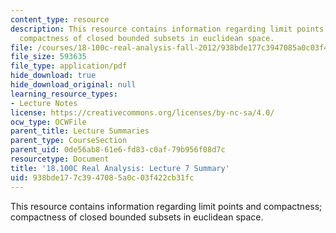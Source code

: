 ```yaml
---
content_type: resource
description: This resource contains information regarding limit points and compactness;
  compactness of closed bounded subsets in euclidean space.
file: /courses/18-100c-real-analysis-fall-2012/938bde177c3947085a0c03f422cb31fc_MIT18_100CF12_l7sum.pdf
file_size: 593635
file_type: application/pdf
hide_download: true
hide_download_original: null
learning_resource_types:
- Lecture Notes
license: https://creativecommons.org/licenses/by-nc-sa/4.0/
ocw_type: OCWFile
parent_title: Lecture Summaries
parent_type: CourseSection
parent_uid: 0de56ab8-61e6-fd83-c0af-79b956f08d7c
resourcetype: Document
title: '18.100C Real Analysis: Lecture 7 Summary'
uid: 938bde17-7c39-4708-5a0c-03f422cb31fc
---
```

This resource contains information regarding limit points and compactness; compactness of closed bounded subsets in euclidean space.